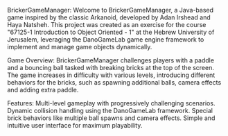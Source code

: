 BrickerGameManager: 
Welcome to BrickerGameManager, a Java-based game inspired by the classic Arkanoid, developed by Adan Irshead and Haya Natsheh. 
This project was created as an exercise for the course "67125-1 Introduction to Object Oriented - 1" at the Hebrew University of Jerusalem,
leveraging the DanoGameLab game engine framework to implement and manage game objects dynamically.

Game Overview: 
BrickerGameManager challenges players with a paddle and a bouncing ball tasked with breaking bricks at the top of the screen.
The game increases in difficulty with various levels, introducing different behaviors for the bricks, such as spawning additional balls, camera effects and adding extra paddle.

Features: 
Multi-level gameplay with progressively challenging scenarios.
Dynamic collision handling using the DanoGameLab framework.
Special brick behaviors like multiple ball spawns and camera effects.
Simple and intuitive user interface for maximum playability.
